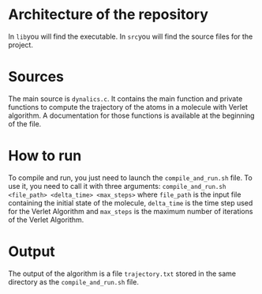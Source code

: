 # Architecture of the repository

In `lib`you will find the executable.
In `src`you will find the source files for the project.

# Sources

The main source is `dynalics.c`. It contains the main function and private functions to compute the trajectory of the atoms in a molecule with Verlet algorithm. A documentation for those functions is available at the beginning of the file.

# How to run

To compile and run, you just need to launch the `compile_and_run.sh` file. To use it, you need to call it with three arguments:
`compile_and_run.sh <file_path> <delta_time> <max_steps>` where `file_path` is the input file containing the initial state of the molecule, `delta_time` is the time step used for the Verlet Algorithm and `max_steps` is the maximum number of iterations of the Verlet Algorithm.

# Output

The output of the algorithm is a file `trajectory.txt` stored in the same directory as the `compile_and_run.sh` file.